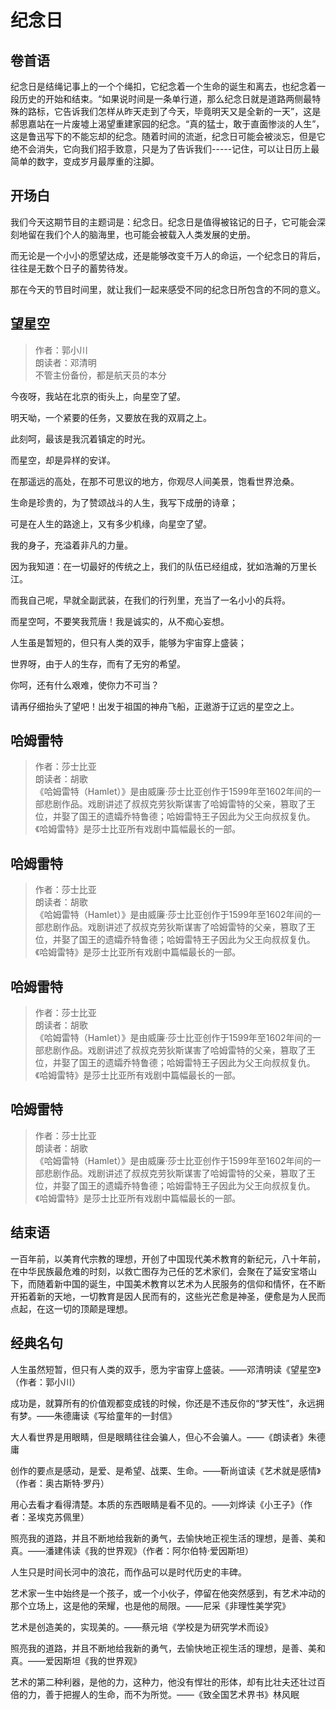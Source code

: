 # 纪念日

## 卷首语

纪念日是结绳记事上的一个个绳扣，它纪念着一个生命的诞生和离去，也纪念着一段历史的开始和结束。“如果说时间是一条单行道，那么纪念日就是道路两侧最特殊的路标，它告诉我们怎样从昨天走到了今天，毕竟明天又是全新的一天”，这是郝思嘉站在一片废墟上渴望重建家园的纪念。“真的猛士，敢于直面惨淡的人生”，这是鲁迅写下的不能忘却的纪念。随着时间的流逝，纪念日可能会被淡忘，但是它绝不会消失，它向我们招手致意，只是为了告诉我们-----记住，可以让日历上最简单的数字，变成岁月最厚重的注脚。

## 开场白

我们今天这期节目的主题词是：纪念日。纪念日是值得被铭记的日子，它可能会深刻地留在我们个人的脑海里，也可能会被载入人类发展的史册。

而无论是一个小小的愿望达成，还是能够改变千万人的命运，一个纪念日的背后，往往是无数个日子的蓄势待发。

那在今天的节目时间里，就让我们一起来感受不同的纪念日所包含的不同的意义。

## 望星空

> 作者：郭小川	
> 朗读者：邓清明	
> 不管主份备份，都是航天员的本分

今夜呀，我站在北京的街头上，向星空了望。

明天呦，一个紧要的任务，又要放在我的双肩之上。

此刻呵，最该是我沉着镇定的时光。

而星空，却是异样的安详。

在那遥远的高处，在那不可思议的地方，你观尽人间美景，饱看世界沧桑。

生命是珍贵的，为了赞颂战斗的人生，我写下成册的诗章；

可是在人生的路途上，又有多少机缘，向星空了望。

我的身子，充溢着非凡的力量。

因为我知道：在一切最好的传统之上，我们的队伍已经组成，犹如浩瀚的万里长江。

而我自己呢，早就全副武装，在我们的行列里，充当了一名小小的兵将。

而星空呵，不要笑我荒唐！我是诚实的，从不痴心妄想。

人生虽是暂短的，但只有人类的双手，能够为宇宙穿上盛装；

世界呀，由于人的生存，而有了无穷的希望。

你呵，还有什么艰难，使你力不可当？

请再仔细抬头了望吧！出发于祖国的神舟飞船，正遨游于辽远的星空之上。

## 哈姆雷特

> 作者：莎士比亚	
> 朗读者：胡歌	
> 《哈姆雷特（Hamlet）》是由威廉·莎士比亚创作于1599年至1602年间的一部悲剧作品。戏剧讲述了叔叔克劳狄斯谋害了哈姆雷特的父亲，篡取了王位，并娶了国王的遗孀乔特鲁德；哈姆雷特王子因此为父王向叔叔复仇。《哈姆雷特》是莎士比亚所有戏剧中篇幅最长的一部。

## 哈姆雷特

> 作者：莎士比亚	
> 朗读者：胡歌	
> 《哈姆雷特（Hamlet）》是由威廉·莎士比亚创作于1599年至1602年间的一部悲剧作品。戏剧讲述了叔叔克劳狄斯谋害了哈姆雷特的父亲，篡取了王位，并娶了国王的遗孀乔特鲁德；哈姆雷特王子因此为父王向叔叔复仇。《哈姆雷特》是莎士比亚所有戏剧中篇幅最长的一部。

## 哈姆雷特

> 作者：莎士比亚	
> 朗读者：胡歌	
> 《哈姆雷特（Hamlet）》是由威廉·莎士比亚创作于1599年至1602年间的一部悲剧作品。戏剧讲述了叔叔克劳狄斯谋害了哈姆雷特的父亲，篡取了王位，并娶了国王的遗孀乔特鲁德；哈姆雷特王子因此为父王向叔叔复仇。《哈姆雷特》是莎士比亚所有戏剧中篇幅最长的一部。

## 哈姆雷特

> 作者：莎士比亚	
> 朗读者：胡歌	
> 《哈姆雷特（Hamlet）》是由威廉·莎士比亚创作于1599年至1602年间的一部悲剧作品。戏剧讲述了叔叔克劳狄斯谋害了哈姆雷特的父亲，篡取了王位，并娶了国王的遗孀乔特鲁德；哈姆雷特王子因此为父王向叔叔复仇。《哈姆雷特》是莎士比亚所有戏剧中篇幅最长的一部。

## 结束语

一百年前，以美育代宗教的理想，开创了中国现代美术教育的新纪元，八十年前，在中华民族最危难的时刻，以救亡图存为己任的艺术家们，会聚在了延安宝塔山下，而随着新中国的诞生，中国美术教育以艺术为人民服务的信仰和情怀，在不断开拓着新的天地，一切教育是因人民而有的，这些光芒愈是神圣，便愈是为人民而点起，在这一切的顶颠是理想。

## 经典名句

人生虽然短暂，但只有人类的双手，愿为宇宙穿上盛装。——邓清明读《望星空》（作者：郭小川）

成功是，就算所有的价值观都变成钱的时候，你还是不违反你的“梦天性”，永远拥有梦。——朱德庸读《写给童年的一封信》

大人看世界是用眼睛，但是眼睛往往会骗人，但心不会骗人。——《朗读者》朱德庸

创作的要点是感动，是爱、是希望、战栗、生命。——靳尚谊读《艺术就是感情》（作者：奥古斯特·罗丹）

用心去看才看得清楚。本质的东西眼睛是看不见的。——刘烨读《小王子》（作者：圣埃克苏佩里）

照亮我的道路，并且不断地给我新的勇气，去愉快地正视生活的理想，是善、美和真。——潘建伟读《我的世界观》（作者：阿尔伯特·爱因斯坦）

人生只是时间长河中的浪花，而作品可以是时代历史的丰碑。

艺术家一生中始终是一个孩子，或一个小伙子，停留在他突然感到，有艺术冲动的那个立场上，这是他的荣耀，也是他的局限。——尼采《非理性美学究》

艺术是创造美的，实现美的。——蔡元培《学校是为研究学术而设》

照亮我的道路，并且不断地给我新的勇气，去愉快地正视生活的理想，是善、美和真。——爱因斯坦《我的世界观》

艺术的第二种利器，是他的力，这种力，他没有悍壮的形体，却有比壮夫还壮过百倍的力，善于把握人的生命，而不为所觉。——《致全国艺术界书》林风眠
